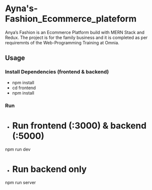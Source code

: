# Ayna's-Fashion_Ecommerce_plateform
Anya’s Fashion is an Ecommerce Platform build with MERN Stack and Redux.  The project is for the family business and it is completed as per requiremnts of the Web-Programming Training at Omnia.
## Usage
### Install Dependencies (frontend & backend)
- npm install
- cd frontend
- npm install

### Run
- # Run frontend (:3000) & backend (:5000)
npm run dev

- # Run backend only
npm run server

